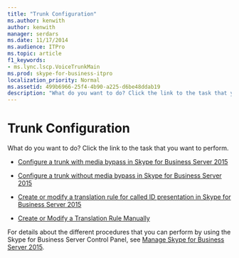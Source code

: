 ```yaml
---
title: "Trunk Configuration"
ms.author: kenwith
author: kenwith
manager: serdars
ms.date: 11/17/2014
ms.audience: ITPro
ms.topic: article
f1_keywords:
- ms.lync.lscp.VoiceTrunkMain
ms.prod: skype-for-business-itpro
localization_priority: Normal
ms.assetid: 499b6966-25f4-4b90-a225-d6be48ddab19
description: "What do you want to do? Click the link to the task that you want to perform."
---
```


# Trunk Configuration
 
What do you want to do? Click the link to the task that you want to perform.
  
- [Configure a trunk with media bypass in Skype for Business Server 2015](../../deploy/deploy-enterprise-voice/configure-trunk-with-media-bypass.md)
    
- [Configure a trunk without media bypass in Skype for Business Server 2015](../../deploy/deploy-enterprise-voice/configure-trunk-without-media-bypass.md)
    
- [Create or modify a translation rule for called ID presentation in Skype for Business Server 2015](../../deploy/deploy-enterprise-voice/called-id-presentation-rules.md)
    
- [Create or Modify a Translation Rule Manually](http://technet.microsoft.com/library/049d1db3-af58-48c5-be89-52e1d068a4bd.aspx)
    
For details about the different procedures that you can perform by using the Skype for Business Server Control Panel, see [Manage Skype for Business Server 2015](../../manage/manage.md).

